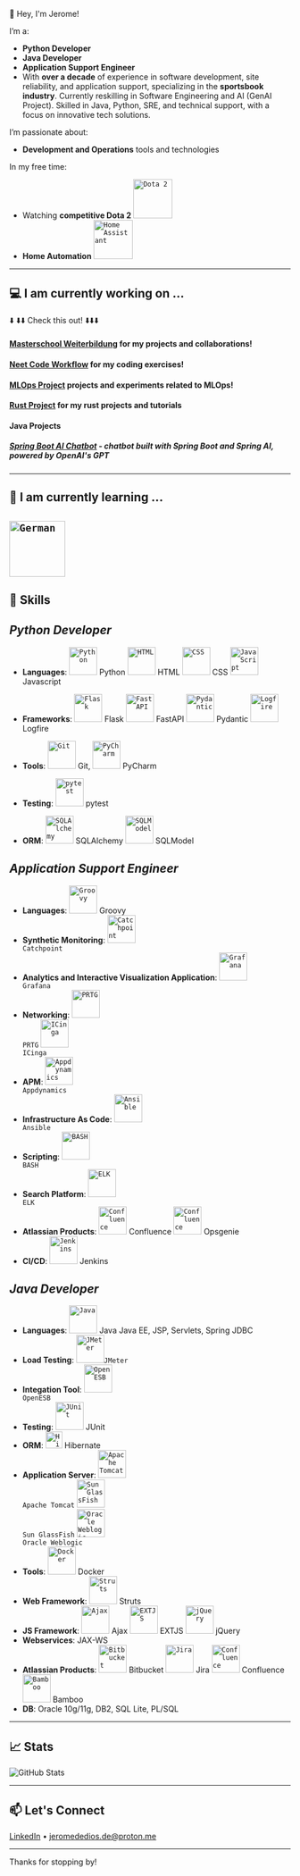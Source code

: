 👋 Hey, I'm Jerome!

I’m a:
- **Python Developer**
- **Java Developer**
- **Application Support Engineer**
- With **over a decade** of experience in software development, site reliability, and application support, specializing in the **sportsbook industry**. Currently reskilling in Software Engineering and AI (GenAI Project). Skilled in Java, Python, SRE, and technical support, with a focus on innovative tech solutions. 

I’m passionate about:
- **Development and Operations** tools and technologies

In my free time:
- Watching **competitive Dota 2**
<code><img width="70" src="https://external-content.duckduckgo.com/iu/?u=https%3A%2F%2Fwww.pngplay.com%2Fwp-content%2Fuploads%2F10%2FDota-2-Logo-No-Background.png" alt="Dota 2" title="Dota 2"/></code>
- **Home Automation**
<code><img width="70" src="https://upload.wikimedia.org/wikipedia/en/thumb/4/49/Home_Assistant_logo_%282023%29.svg/220px-Home_Assistant_logo_%282023%29.svg.png" alt="Home Assistant" title="Home Assistant"/></code>

---
## 💻 I am currently working on ... ##
⬇️ ⬇️⬇️ Check this out! ⬇️⬇️⬇️


#### [**Masterschool Weiterbildung**](https://github.com/masterschool-weiterbildung) for my projects and collaborations! ####

#### [**Neet Code Workflow**](https://github.com/jdedios-de/neetcode-workflow) for my coding exercises! ####

#### [**MLOps Project**](https://github.com/jdedios-de/mlops) projects and experiments related to MLOps! ####

#### [**Rust Project**](https://github.com/jdedios-de/rust-tutorial) for my rust projects and tutorials ####

#### Java Projects ####
##### [**Spring Boot AI Chatbot**](https://github.com/jdedios-de/springboot-ai-chatbot) - chatbot built with Spring Boot and Spring AI, powered by OpenAI's GPT ####
---
## 📕 I am currently learning ... ##
<code><img width="100" src="https://external-content.duckduckgo.com/iu/?u=https%3A%2F%2Ficons.iconarchive.com%2Ficons%2Fwikipedia%2Fflags%2F1024%2FDE-Germany-Flag-icon.png" alt="German" title="German"/></code>
---

## 🚀 Skills

*Python Developer*
---
- **Languages**:
<code><img width="50" src="https://user-images.githubusercontent.com/25181517/183423507-c056a6f9-1ba8-4312-a350-19bcbc5a8697.png" alt="Python" title="Python"/></code> Python
<code><img width="50" src="https://user-images.githubusercontent.com/25181517/192158954-f88b5814-d510-4564-b285-dff7d6400dad.png" alt="HTML" title="HTML"/></code> HTML
<code><img width="50" src="https://user-images.githubusercontent.com/25181517/183898674-75a4a1b1-f960-4ea9-abcb-637170a00a75.png" alt="CSS" title="CSS"/></code> CSS
<code><img width="50" src="https://user-images.githubusercontent.com/25181517/117447155-6a868a00-af3d-11eb-9cfe-245df15c9f3f.png" alt="JavaScript" title="JavaScript"/></code> Javascript
- **Frameworks**:
<code><img width="50" src="https://img.icons8.com/nolan/96/flask.png" alt="Flask " title="Flask "/></code> Flask
<code><img width="50" src="https://fastapi.tiangolo.com/img/logo-margin/logo-teal.png" alt="FastAPI " title="FastAPI"/></code> FastAPI
<code><img width="50" src="https://external-content.duckduckgo.com/iu/?u=https%3A%2F%2Fmedia2.dev.to%2Fdynamic%2Fimage%2Fwidth%3D800%252Cheight%3D%252Cfit%3Dscale-down%252Cgravity%3Dauto%252Cformat%3Dauto%2Fhttps%3A%2F%2Fdev-to-uploads.s3.amazonaws.com%2Fuploads%2Farticles%2Fnx70mm9lvwvnwna3q2sn.png&f=1&nofb=1&ipt=fd43c0b6c4fed066c5f61662bb767f074cf10cb9d9b933e330d88b00b5d33d83&ipo=images" alt="Pydantic " title="Pydantic"/></code> Pydantic
<code><img width="50" src="https://external-content.duckduckgo.com/iu/?u=https%3A%2F%2Ftse2.mm.bing.net%2Fth%3Fid%3DOIP.Q4aEO9FqRJ1oa6aTnaYQrQHaDp%26pid%3DApi&f=1&ipt=d816040710010c08ea5d8fc93024427fbfcbff09ff6f73311f59c8a0c4e76d9e&ipo=images" alt="Logfire " title="Logfire"/></code> Logfire

- **Tools**: <code><img width="50" src="https://img.icons8.com/color/48/git.png" alt="Git" title="Git"/></code> Git, <code><img width="50" src="https://img.icons8.com/color/48/pycharm--v1.png" alt="PyCharm" title="PyCharm"/></code> PyCharm
- **Testing**:
<code><img width="50" src="https://user-images.githubusercontent.com/25181517/184117132-9e89a93b-65fb-47c3-91e7-7d0f99e7c066.png" alt="pytest" title="pytest"/></code> pytest
- **ORM**:
<code><img width="50" src="https://miro.medium.com/v2/resize:fit:640/format:webp/0*GQOCq59Ye8Ka4mEL.jpg" alt="SQLAlchemy " title="SQLAlchemy "/></code> SQLAlchemy
<code><img width="50" src="https://sqlmodel.tiangolo.com/img/logo-margin/logo-margin-vector.svg#only-light" alt="SQLModel " title="SQLModel "/></code> SQLModel 

*Application Support Engineer*
---
- **Languages**:
<code><img width="50" src="https://user-images.githubusercontent.com/25181517/183892787-bca94a0e-ffcb-4eeb-8137-e0fc4e446c25.png" alt="Groovy" title="Groovy"/></code> Groovy
- **Synthetic Monitoring**:
<code><img width="50" src="https://i.pinimg.com/originals/80/69/91/8069914cd98ab5842c4987ab47880d5c.png" alt="Catchpoint" title="Catchpoint"/> Catchpoint</code>
- **Analytics and Interactive Visualization Application**:
<code><img width="50" src="https://user-images.githubusercontent.com/25181517/182534075-4962068b-4407-46c2-ac67-ddcb86af30cc.png" alt="Grafana" title="Grafana"/> Grafana</code>
- **Networking**:
<code><img width="50" src="https://upload.wikimedia.org/wikipedia/commons/thumb/f/ff/Paessler_PRTG.jpg/150px-Paessler_PRTG.jpg" alt="PRTG" title="PRTG"/> PRTG</code>
<code><img width="50" src="https://upload.wikimedia.org/wikipedia/commons/thumb/7/70/Icinga_logo.svg/120px-Icinga_logo.svg.png" alt="ICinga" title="ICinga"/> ICinga</code>
- **APM**: 
<code><img width="50" src="https://upload.wikimedia.org/wikipedia/commons/c/c4/Appd-logo-340x0_q100.png" alt="Appdynamics" title="Appdynamics"/> Appdynamics</code>
- **Infrastructure As Code**: 
<code><img width="50" src="https://upload.wikimedia.org/wikipedia/commons/thumb/2/24/Ansible_logo.svg/100px-Ansible_logo.svg.png" alt="Ansible" title="Ansible"/> Ansible</code>
- **Scripting**: 
<code><img width="50" src="https://upload.wikimedia.org/wikipedia/commons/thumb/8/82/Gnu-bash-logo.svg/220px-Gnu-bash-logo.svg.png" alt="BASH" title="BASH"/> BASH</code>
- **Search Platform**: 
<code><img width="50" src="https://external-content.duckduckgo.com/iu/?u=https%3A%2F%2Fwww.softwaretestinghelp.com%2Fwp-content%2Fqa%2Fuploads%2F2021%2F07%2F1ELK-Stack-Architecture.png" alt="ELK" title="ELK"/> ELK</code>
- **Atlassian Products**:
<code><img width="50" src="https://upload.wikimedia.org/wikipedia/commons/thumb/8/88/Atlassian_Confluence_2017_logo.svg/220px-Atlassian_Confluence_2017_logo.svg.png" alt="Confluence" title="Confluence"/></code> Confluence
<code><img width="50" src="https://wac-cdn.atlassian.com/dam/jcr:0efc8408-612f-4d99-98d3-b3ee714a5243/Opsgenie_24.svg?cdnVersion=2576" alt="Confluence" title="Opsgenie"/></code> Opsgenie
- **CI/CD**:
<code><img width="50" src="https://upload.wikimedia.org/wikipedia/commons/thumb/e/e3/Jenkins_logo_with_title.svg/250px-Jenkins_logo_with_title.svg.png" alt="Jenkins" title="Jenkins"/></code> Jenkins

*Java Developer*
---
- **Languages**:
<code><img width="50" src="https://user-images.githubusercontent.com/25181517/117201156-9a724800-adec-11eb-9a9d-3cd0f67da4bc.png" alt="Java" title="Java"/></code> Java
Java EE, JSP, Servlets, Spring JDBC
- **Load Testing**:
<code><img width="50" src="https://jmeter.apache.org/images/logo.svg" alt="JMeter" title="JMeter"/>JMeter</code>
- **Integation Tool**:
<code><img width="50" src="http://open-esb.net/images/OpenESB-2017/OpenESB_logo/logo-openesb-cropted.png" alt="OpenESB" title="OpenESB"/> OpenESB</code>
- **Testing**:
<code><img width="50" src="https://user-images.githubusercontent.com/25181517/117533873-484d4480-afef-11eb-9fad-67c8605e3592.png" alt="JUnit" title="JUnit"/></code> JUnit
- **ORM**: <code><img width="30" src="https://hibernate.org/images/hibernate-logo.svg" alt="Hibernate " title="Hibernate "/></code> Hibernate
- **Application Server**:
<code><img width="50" src="https://img.icons8.com/color/96/tomcat.png" alt="Apache Tomcat" title="Apache Tomcat"/> Apache Tomcat</code>
<code><img width="50" src="https://upload.wikimedia.org/wikipedia/en/thumb/8/85/GlassFish_logo.svg/145px-GlassFish_logo.svg.png" alt="Sun GlassFish" title="Sun GlassFish"/> Sun GlassFish</code>
<code><img width="50" src="http://www.ephlux.com/wp-content/uploads/2012/10/Oracle-Weblogic-Server.png" alt="Oracle Weblogic" title="Oracle Weblogic"/> Oracle Weblogic</code>
- **Tools**:
<code><img width="50" src="https://img.icons8.com/color/48/docker.png" alt="Docker" title="Docker"/></code> Docker 
- **Web Framework**:
<code><img width="50" src="https://external-content.duckduckgo.com/iu/?u=https%3A%2F%2Ftestrigor.com%2Fwp-content%2Fuploads%2F2023%2F03%2FApache-Struts-logo.png" alt="Struts" title="Struts"/></code> Struts 
- **JS Framework**: 
<code><img width="50" src="https://upload.wikimedia.org/wikipedia/commons/thumb/a/a1/AJAX_logo_by_gengns.svg/190px-AJAX_logo_by_gengns.svg.png" alt="Ajax" title="Ajax"/></code> Ajax
<code><img width="50" src="https://www.sencha.com/wp-content/uploads/2023/07/hero-center-img.svg" alt="EXTJS" title="EXTJS"/></code> EXTJS
<code><img width="50" src="https://upload.wikimedia.org/wikipedia/commons/thumb/f/fd/JQuery-Logo.svg/220px-JQuery-Logo.svg.png" alt="jQuery" title="jQuery"/></code> jQuery
- **Webservices**: JAX-WS
- **Atlassian Products**:
<code><img width="50" src="https://upload.wikimedia.org/wikipedia/en/thumb/d/df/BitBucket_SVG_Logo.svg/250px-BitBucket_SVG_Logo.svg.png" alt="Bitbucket" title="Bitbucket"/></code> Bitbucket
<code><img width="50" src="https://jira.atlassian.com/static/images/jira-blue.svg" alt="Jira" title="Jira"/></code> Jira
<code><img width="50" src="https://upload.wikimedia.org/wikipedia/commons/thumb/8/88/Atlassian_Confluence_2017_logo.svg/220px-Atlassian_Confluence_2017_logo.svg.png" alt="Confluence" title="Confluence"/></code> Confluence
<code><img width="50" src="https://wac-cdn.atlassian.com/misc-assets/adg4-nav/HeaderLogoBamboo.svg" alt="Bamboo" title="Bamboo"/></code> Bamboo
- **DB**: Oracle 10g/11g, DB2, SQL Lite, PL/SQL
---

## 📈 Stats

![GitHub Stats](https://github-readme-stats.vercel.app/api?username=jdedios-de&show_icons=true&hide=issues&hide_border=true&theme=default)

---

## 📫 Let's Connect

[LinkedIn](https://www.linkedin.com/in/jeromededios/) • jeromededios.de@proton.me

---

Thanks for stopping by!
